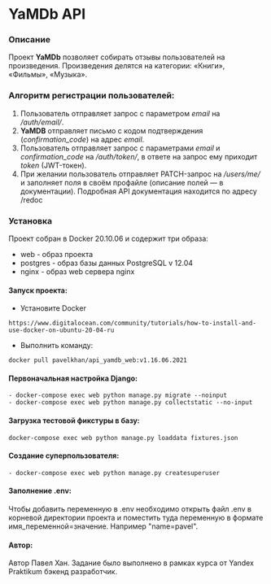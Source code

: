 # YaMDb API
### Описание
Проект **YaMDb** позволяет собирать отзывы пользователей на произведения. Произведения делятся на категории: «Книги», «Фильмы», «Музыка».
### Алгоритм регистрации пользователей:
1. Пользователь отправляет запрос с параметром *email* на */auth/email/*.
2. **YaMDB** отправляет письмо с кодом подтверждения (*confirmation_code*) на адрес *email*.
3. Пользователь отправляет запрос с параметрами *email* и *confirmation_code* на */auth/token/*, в ответе на запрос ему приходит *token* (JWT-токен).
4. При желании пользователь отправляет PATCH-запрос на */users/me/* и заполняет поля в своём профайле (описание полей — в документации).
Подробная API документация находится по адресу /redoc
### Установка
Проект собран в Docker 20.10.06 и содержит три образа:
- web - образ проекта
- postgres - образ базы данных PostgreSQL v 12.04
- nginx - образ web сервера nginx
#### Запуск проекта:
- Установите Docker
```
https://www.digitalocean.com/community/tutorials/how-to-install-and-use-docker-on-ubuntu-20-04-ru
```
- Выполнить команду: 
```
docker pull pavelkhan/api_yamdb_web:v1.16.06.2021
```
#### Первоначальная настройка Django:
```
- docker-compose exec web python manage.py migrate --noinput
- docker-compose exec web python manage.py collectstatic --no-input
```
#### Загрузка тестовой фикстуры в базу:
```
docker-compose exec web python manage.py loaddata fixtures.json
```
#### Создание суперпользователя:
```
- docker-compose exec web python manage.py createsuperuser
```
#### Заполнение .env:
Чтобы добавить переменную в .env необходимо открыть файл .env в корневой директории проекта и поместить туда переменную в формате имя_переменной=значение. Например "name=pavel".

#### Автор:
Автор Павел Хан. Задание было выполнено в рамках курса от Yandex Praktikum бэкенд разработчик.
